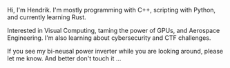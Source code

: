 Hi, I'm Hendrik. I'm mostly programming with C++, scripting with Python, and currently learning Rust.

Interested in Visual Computing, taming the power of GPUs, and Aerospace Engineering. I'm also learning about cybersecurity and CTF challenges.

If you see my bi-neusal power inverter while you are looking around, please let me know. And better don't touch it ...
